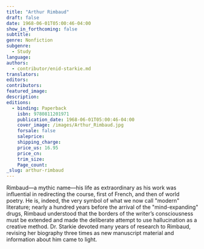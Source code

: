 ```yaml
---
title: "Arthur Rimbaud"
draft: false
date: 1968-06-01T05:00:46-04:00
show_in_forthcoming: false
subtitle:
genre: Nonfiction
subgenre:
  - Study
language:
authors:
  - contributor/enid-starkie.md
translators:
editors:
contributors:
featured_image:
description:
editions:
  - binding: Paperback
    isbn: 9780811201971
    publication_date: 1968-06-01T05:00:46-04:00
    cover_image: /images/Arthur_Rimbaud.jpg
    forsale: false
    saleprice:
    shipping_charge:
    price_us: 16.95
    price_cn:
    trim_size:
    Page_count:
_slug: arthur-rimbaud
---
```


Rimbaud––a mythic name––his life as extraordinary as his work was influential in redirecting the course, first of French, and then of world poetry. He is, indeed, the very symbol of what we now call "modern" literature; nearly a hundred years before the arrival of the "mind-expanding" drugs, Rimbaud understood that the borders of the writer’s consciousness must be extended and made the deliberate attempt to use hallucination as a creative method. Dr. Starkie devoted many years of research to Rimbaud, revising her biography three times as new manuscript material and information about him came to light.

